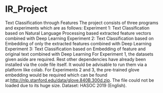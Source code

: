 # IR_Project
Text Classification through Features
The project consists of three programs and experiments which are as follows:
Experiment 1: Text Classification based on Natural Language Processing based extracted feature vectors combined with Deep Learning
Experiment 2: Text Classification based on Embedding of only the extracted features combined with Deep Learning
Experiment 3: Text Classification based on Embedding of feature and original text combined with Deep Learning
For Experiment 1, the datasets given aside are required. Rest other dependencies have already been installed via the code file itself.
It would be advisable to run them via a platform like colab.
For Experiments 2 and 3, the pre-trained glove embedding would be required which can be found at:http://nlp.stanford.edu/data/glove.840B.300d.zip. The file could not be loaded due to its huge size.
Dataset: HASOC 2019 (English).
